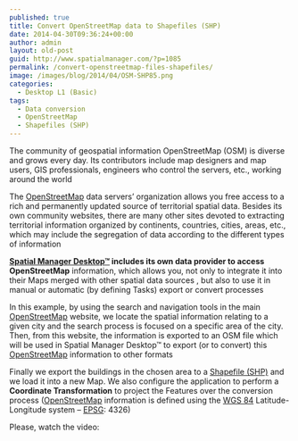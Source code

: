 ```yaml
---
published: true
title: Convert OpenStreetMap data to Shapefiles (SHP)
date: 2014-04-30T09:36:24+00:00
author: admin
layout: old-post
guid: http://www.spatialmanager.com/?p=1085
permalink: /convert-openstreetmap-files-shapefiles/
image: /images/blog/2014/04/OSM-SHP85.png
categories:
  - Desktop L1 (Basic)
tags:
  - Data conversion
  - OpenStreetMap
  - Shapefiles (SHP)
---
```

The community of geospatial information OpenStreetMap (OSM) is diverse and grows every day. Its contributors include map designers and map users, GIS professionals, engineers who control the servers, etc., working around the world<!--more-->

The <a title="OpenStreetMap main website" href="http://www.openstreetmap.org" target="_blank" rel="nofollow">OpenStreetMap</a> data servers&#8217; organization allows you free access to a rich and permanently updated source of territorial spatial data. Besides its own community websites, there are many other sites devoted to extracting territorial information organized by continents, countries, cities, areas, etc., which may include the segregation of data according to the different types of information

**<a href="http://www.spatialmanager.com/spm-desktop/" target="_blank" rel="nofollow">Spatial Manager Desktop™</a> includes its own data provider to access OpenStreetMap** information, which allows you, not only to integrate it into their Maps merged with other spatial data sources , but also to use it in manual or automatic (by defining Tasks) export or convert processes

In this example, by using the search and navigation tools in the main <a title="OpenStreetMap main website" href="http://www.openstreetmap.org" target="_blank" rel="nofollow">OpenStreetMap</a> website, we locate the spatial information relating to a given city and the search process is focused on a specific area of the city. Then, from this website, the information is exported to an OSM file which will be used in Spatial Manager Desktop™ to export (or to convert) this <a title="OpenStreetMap main website" href="http://www.openstreetmap.org" target="_blank" rel="nofollow">OpenStreetMap</a> information to other formats

Finally we export the buildings in the chosen area to a <a title="Shapefile Wiki" href="http://en.wikipedia.org/wiki/Shapefile" target="_blank" rel="nofollow">Shapefile (SHP)</a> and we load it into a new Map. We also configure the application to perform a **Coordinate Transformation** to project the Features over the conversion process (<a title="OpenStreetMap main website" href="http://www.openstreetmap.org" target="_blank" rel="nofollow">OpenStreetMap</a> information is defined using the <a title="World Geodetic System" href="http://en.wikipedia.org/wiki/WGS_84" target="_blank" rel="nofollow">WGS 84</a> Latitude-Longitude system &#8211; <a title="EPSG Geodetic Parameter Dataset" href="http://www.epsg-registry.org/" target="_blank" rel="nofollow">EPSG</a>: 4326)

Please, watch the video:
